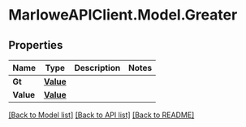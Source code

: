 # MarloweAPIClient.Model.Greater

## Properties

Name | Type | Description | Notes
------------ | ------------- | ------------- | -------------
**Gt** | [**Value**](Value.md) |  | 
**Value** | [**Value**](Value.md) |  | 

[[Back to Model list]](../README.md#documentation-for-models) [[Back to API list]](../README.md#documentation-for-api-endpoints) [[Back to README]](../README.md)

